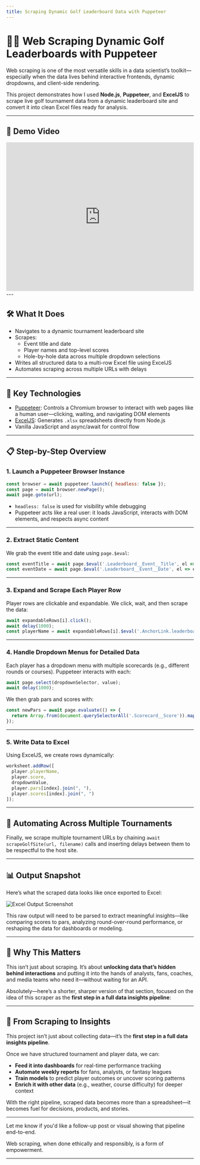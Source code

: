 ```yaml
---
title: Scraping Dynamic Golf Leaderboard Data with Puppeteer
---
```


# 🏌️‍♂️ Web Scraping Dynamic Golf Leaderboards with Puppeteer

Web scraping is one of the most versatile skills in a data scientist’s toolkit—especially when the data lives behind interactive frontends, dynamic dropdowns, and client-side rendering.

This project demonstrates how I used **Node.js**, **Puppeteer**, and **ExcelJS** to scrape live golf tournament data from a dynamic leaderboard site and convert it into clean Excel files ready for analysis.

---
## 🎥 Demo Video

<iframe width="100%" height="400" src="https://www.youtube.com/embed/_8_NDOIyDBo" frameborder="0" allowfullscreen></iframe>
---

## 🛠️ What It Does

- Navigates to a dynamic tournament leaderboard site
- Scrapes:
  - Event title and date
  - Player names and top-level scores
  - Hole-by-hole data across multiple dropdown selections
- Writes all structured data to a multi-row Excel file using ExcelJS
- Automates scraping across multiple URLs with delays

---

## 🧪 Key Technologies

- [Puppeteer](https://pptr.dev/): Controls a Chromium browser to interact with web pages like a human user—clicking, waiting, and navigating DOM elements
- [ExcelJS](https://github.com/exceljs/exceljs): Generates `.xlsx` spreadsheets directly from Node.js
- Vanilla JavaScript and async/await for control flow

---

## 📋 Step-by-Step Overview

### 1. Launch a Puppeteer Browser Instance

```js
const browser = await puppeteer.launch({ headless: false });
const page = await browser.newPage();
await page.goto(url);
````

* `headless: false` is used for visibility while debugging
* Puppeteer acts like a real user: it loads JavaScript, interacts with DOM elements, and respects async content

---

### 2. Extract Static Content

We grab the event title and date using `page.$eval`:

```js
const eventTitle = await page.$eval('.Leaderboard__Event__Title', el => el.innerText.trim());
const eventDate = await page.$eval('.Leaderboard__Event__Date', el => el.innerText.trim());
```

---

### 3. Expand and Scrape Each Player Row

Player rows are clickable and expandable. We click, wait, and then scrape the data:

```js
await expandableRows[i].click();
await delay(1000);
const playerName = await expandableRows[i].$eval('.AnchorLink.leaderboard_player_name', node => node.innerText.trim());
```

---

### 4. Handle Dropdown Menus for Detailed Data

Each player has a dropdown menu with multiple scorecards (e.g., different rounds or courses). Puppeteer interacts with each:

```js
await page.select(dropdownSelector, value);
await delay(1000);
```

We then grab pars and scores with:

```js
const newPars = await page.evaluate(() => {
  return Array.from(document.querySelectorAll('.Scorecard__Score')).map(span => span.innerText.trim());
});
```

---

### 5. Write Data to Excel

Using ExcelJS, we create rows dynamically:

```js
worksheet.addRow([
  player.playerName,
  player.score,
  dropdownValue,
  player.pars[index].join(", "),
  player.scores[index].join(", ")
]);
```

---

## 🔄 Automating Across Multiple Tournaments

Finally, we scrape multiple tournament URLs by chaining `await scrapeGolfSite(url, filename)` calls and inserting delays between them to be respectful to the host site.

---
## 📊 Output Snapshot

Here’s what the scraped data looks like once exported to Excel:


![Excel Output Screenshot](./output_golf.png)

This raw output will need to be parsed to extract meaningful insights—like comparing scores to pars, analyzing round-over-round performance, or reshaping the data for dashboards or modeling.

---
## 🚀 Why This Matters

This isn’t just about scraping. It’s about **unlocking data that’s hidden behind interactions** and putting it into the hands of analysts, fans, coaches, and media teams who need it—without waiting for an API.

Absolutely—here’s a shorter, sharper version of that section, focused on the idea of this scraper as the **first step in a full data insights pipeline**:

---

## 🔄 From Scraping to Insights

This project isn’t just about collecting data—it’s the **first step in a full data insights pipeline**.

Once we have structured tournament and player data, we can:

* **Feed it into dashboards** for real-time performance tracking
* **Automate weekly reports** for fans, analysts, or fantasy leagues
* **Train models** to predict player outcomes or uncover scoring patterns
* **Enrich it with other data** (e.g., weather, course difficulty) for deeper context

With the right pipeline, scraped data becomes more than a spreadsheet—it becomes fuel for decisions, products, and stories.

---

Let me know if you'd like a follow-up post or visual showing that pipeline end-to-end.


Web scraping, when done ethically and responsibly, is a form of empowerment.

---